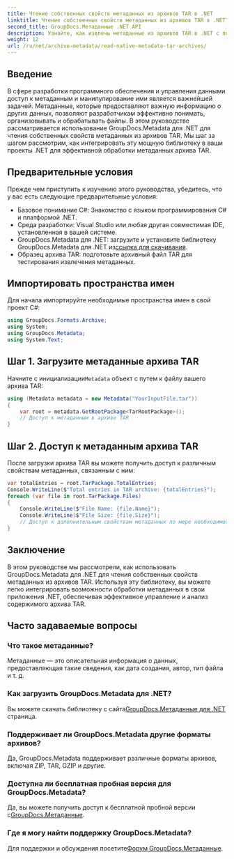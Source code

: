 ```yaml
---
title: Чтение собственных свойств метаданных из архивов TAR в .NET
linktitle: Чтение собственных свойств метаданных из архивов TAR в .NET
second_title: GroupDocs.Метаданные .NET API
description: Узнайте, как извлечь метаданные из архивов TAR в .NET с помощью GroupDocs.Metadata. Это руководство шаг за шагом проведет вас через этот процесс.
weight: 12
url: /ru/net/archive-metadata/read-native-metadata-tar-archives/
---
```

## Введение
В сфере разработки программного обеспечения и управления данными доступ к метаданным и манипулирование ими является важнейшей задачей. Метаданные, которые предоставляют важную информацию о других данных, позволяют разработчикам эффективно понимать, организовывать и обрабатывать файлы. В этом руководстве рассматривается использование GroupDocs.Metadata для .NET для чтения собственных свойств метаданных из архивов TAR. Мы шаг за шагом рассмотрим, как интегрировать эту мощную библиотеку в ваши проекты .NET для эффективной обработки метаданных архива TAR.
## Предварительные условия
Прежде чем приступить к изучению этого руководства, убедитесь, что у вас есть следующие предварительные условия:
- Базовое понимание C#: Знакомство с языком программирования C# и платформой .NET.
- Среда разработки: Visual Studio или любая другая совместимая IDE, установленная в вашей системе.
-  GroupDocs.Metadata для .NET: загрузите и установите библиотеку GroupDocs.Metadata для .NET из[ссылка для скачивания](https://releases.groupdocs.com/metadata/net/).
- Образец архива TAR: подготовьте архивный файл TAR для тестирования извлечения метаданных.

## Импортировать пространства имен
Для начала импортируйте необходимые пространства имен в свой проект C#:
```csharp
using GroupDocs.Formats.Archive;
using System;
using GroupDocs.Metadata;
using System.Text;
```
## Шаг 1. Загрузите метаданные архива TAR
 Начните с инициализации`Metadata` объект с путем к файлу вашего архива TAR:
```csharp
using (Metadata metadata = new Metadata("YourInputFile.tar"))
{
    var root = metadata.GetRootPackage<TarRootPackage>();
    // Доступ к метаданным в архиве TAR
}
```
## Шаг 2. Доступ к метаданным архива TAR
После загрузки архива TAR вы можете получить доступ к различным свойствам метаданных, связанным с ним:
```csharp
var totalEntries = root.TarPackage.TotalEntries;
Console.WriteLine($"Total entries in TAR archive: {totalEntries}");
foreach (var file in root.TarPackage.Files)
{
    Console.WriteLine($"File Name: {file.Name}");
    Console.WriteLine($"File Size: {file.Size}");
    // Доступ к дополнительным свойствам метаданных по мере необходимости
}
```

## Заключение
В этом руководстве мы рассмотрели, как использовать GroupDocs.Metadata для .NET для чтения собственных свойств метаданных из архивов TAR. Используя эту библиотеку, вы можете легко интегрировать возможности обработки метаданных в свои приложения .NET, обеспечивая эффективное управление и анализ содержимого архива TAR.

## Часто задаваемые вопросы
### Что такое метаданные?
Метаданные — это описательная информация о данных, предоставляющая такие сведения, как дата создания, автор, тип файла и т. д.
### Как загрузить GroupDocs.Metadata для .NET?
 Вы можете скачать библиотеку с сайта[GroupDocs.Метаданные для .NET](https://releases.groupdocs.com/metadata/net/) страница.
### Поддерживает ли GroupDocs.Metadata другие форматы архивов?
Да, GroupDocs.Metadata поддерживает различные форматы архивов, включая ZIP, TAR, GZIP и другие.
### Доступна ли бесплатная пробная версия для GroupDocs.Metadata?
 Да, вы можете получить доступ к бесплатной пробной версии с[GroupDocs.Метаданные](https://releases.groupdocs.com/).
### Где я могу найти поддержку GroupDocs.Metadata?
 Для поддержки и обсуждения посетите[Форум GroupDocs.Метаданные](https://forum.groupdocs.com/c/metadata/14).